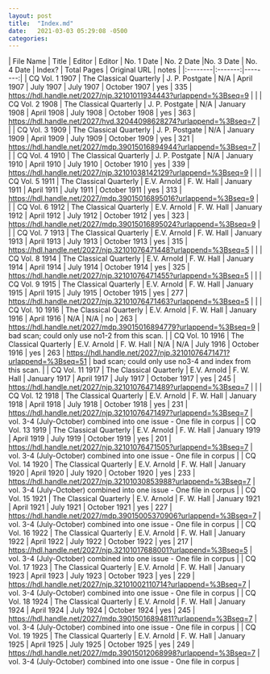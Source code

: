 ```yaml
---
layout: post
title:  "Index.md"
date:   2021-03-03 05:29:08 -0500
categories: 
---
```

| File Name | Title | Editor | Editor | No. 1 Date | No. 2 Date  |No. 3 Date | No. 4 Date | Index? | Total Pages | Original URL | notes |
|:--------|:-------:|--------:|
| CQ Vol. 1 1907 | The Classical Quarterly | J. P. Postgate | N/A | April 1907 | July 1907 | July 1907 | October 1907 | yes | 335 | https://hdl.handle.net/2027/njp.32101011934443?urlappend=%3Bseq=9 | |
| CQ Vol. 2 1908 | The Classical Quarterly | J. P. Postgate | N/A | January 1908 | April 1908 | July 1908 | October 1908 | yes | 363 | https://hdl.handle.net/2027/hvd.32044098628274?urlappend=%3Bseq=7 | |
| CQ Vol. 3 1909 | The Classical Quarterly | J. P. Postgate | N/A | January 1909 | April 1909 | July 1909 | October 1909 | yes | 321 | https://hdl.handle.net/2027/mdp.39015016894944?urlappend=%3Bseq=7 | |
| CQ Vol. 4 1910 | The Classical Quarterly | J. P. Postgate | N/A | January 1910 | April 1910 | July 1910 | October 1910 | yes | 339 | https://hdl.handle.net/2027/njp.32101038142129?urlappend=%3Bseq=9 | |
| CQ Vol. 5 1911 | The Classical Quarterly | E.V. Arnold | F. W. Hall | January 1911 | April 1911 | July 1911 | October 1911 | yes | 313 | https://hdl.handle.net/2027/mdp.39015016895016?urlappend=%3Bseq=9 | |
| CQ Vol. 6 1912 | The Classical Quarterly | E.V. Arnold | F. W. Hall | January 1912 | April 1912 | July 1912 | October 1912 | yes | 323 | https://hdl.handle.net/2027/mdp.39015016895024?urlappend=%3Bseq=9 | |
| CQ Vol. 7 1913 | The Classical Quarterly | E.V. Arnold | F. W. Hall | January 1913 | April 1913 | July 1913 | October 1913 | yes | 315 | https://hdl.handle.net/2027/njp.32101076471448?urlappend=%3Bseq=5 | |
| CQ Vol. 8 1914 | The Classical Quarterly | E.V. Arnold | F. W. Hall | January 1914 | April 1914 | July 1914 | October 1914 | yes | 325 | https://hdl.handle.net/2027/njp.32101076471455?urlappend=%3Bseq=5 | |
| CQ Vol. 9 1915 | The Classical Quarterly | E.V. Arnold | F. W. Hall | January 1915 | April 1915 | July 1915 | October 1915 | yes | 277 | https://hdl.handle.net/2027/njp.32101076471463?urlappend=%3Bseq=5 | |
| CQ Vol. 10 1916 | The Classical Quarterly | E.V. Arnold | F. W. Hall | January 1916 | April 1916 | N/A | N/A | no | 263 | https://hdl.handle.net/2027/mdp.39015016894779?urlappend=%3Bseq=9 | bad scan; could only use no1-2 from this scan. |
| CQ Vol. 10 1916 | The Classical Quarterly | E.V. Arnold | F. W. Hall | N/A | N/A | July 1916 | October 1916 | yes | 263 | https://hdl.handle.net/2027/njp.32101076471471?urlappend=%3Bseq=51 | bad scan; could only use no3-4 and index from this scan. |
| CQ Vol. 11 1917 | The Classical Quarterly | E.V. Arnold | F. W. Hall | January 1917 | April 1917 | July 1917 | October 1917 | yes | 245 | https://hdl.handle.net/2027/njp.32101076471489?urlappend=%3Bseq=7 | |
| CQ Vol. 12 1918 | The Classical Quarterly | E.V. Arnold | F. W. Hall | January 1918 | April 1918 | July 1918 | October 1918 | yes | 231 | https://hdl.handle.net/2027/njp.32101076471497?urlappend=%3Bseq=7 | vol. 3-4 (July-October) combined into one issue - One file in corpus |
| CQ Vol. 13 1919 | The Classical Quarterly | E.V. Arnold | F. W. Hall | January 1919 | April 1919 | July 1919 | October 1919 | yes | 201 | https://hdl.handle.net/2027/njp.32101076471505?urlappend=%3Bseq=7 | vol. 3-4 (July-October) combined into one issue - One file in corpus |
| CQ Vol. 14 1920 | The Classical Quarterly | E.V. Arnold | F. W. Hall | January 1920 | April 1920 | July 1920 | October 1920 | yes | 233 | https://hdl.handle.net/2027/njp.32101030853988?urlappend=%3Bseq=7 | vol. 3-4 (July-October) combined into one issue - One file in corpus |
| CQ Vol. 15 1921 | The Classical Quarterly | E.V. Arnold | F. W. Hall | January 1921 | April 1921 | July 1921 | October 1921 | yes | 227 | https://hdl.handle.net/2027/mdp.39015005370906?urlappend=%3Bseq=7 | vol. 3-4 (July-October) combined into one issue - One file in corpus |
| CQ Vol. 16 1922 | The Classical Quarterly | E.V. Arnold | F. W. Hall | January 1922 | April 1922 | July 1922 | October 1922 | yes | 217 | https://hdl.handle.net/2027/njp.32101017688001?urlappend=%3Bseq=5 | vol. 3-4 (July-October) combined into one issue - One file in corpus |
| CQ Vol. 17 1923 | The Classical Quarterly | E.V. Arnold | F. W. Hall | January 1923 | April 1923 | July 1923 | October 1923 | yes | 229 | https://hdl.handle.net/2027/njp.32101002110714?urlappend=%3Bseq=7 | vol. 3-4 (July-October) combined into one issue - One file in corpus |
| CQ Vol. 18 1924 | The Classical Quarterly | E.V. Arnold | F. W. Hall | January 1924 | April 1924 | July 1924 | October 1924 | yes | 245 | https://hdl.handle.net/2027/mdp.39015016894811?urlappend=%3Bseq=7 | vol. 3-4 (July-October) combined into one issue - One file in corpus |
| CQ Vol. 19 1925 | The Classical Quarterly | E.V. Arnold | F. W. Hall | January 1925 | April 1925 | July 1925 | October 1925 | yes | 249 | https://hdl.handle.net/2027/mdp.39015012068998?urlappend=%3Bseq=7 | vol. 3-4 (July-October) combined into one issue - One file in corpus |
